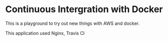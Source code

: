 # Continuous Intergration with Docker

This is a playground to try out new things with AWS and docker.

This application used Nginx, Travis CI
